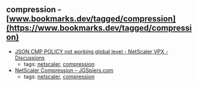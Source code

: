 compression - [www.bookmarks.dev/tagged/compression](https://www.bookmarks.dev/tagged/compression) 
---
* [JSON CMP POLICY not working global level - NetScaler VPX - Discussions](https://discussions.citrix.com/topic/387724-json-cmp-policy-not-working-global-level/)
    * tags: [netscaler](../tags/netscaler.md), [compression](../tags/compression.md)
* [NetScaler Compression – JGSpiers.com](http://www.jgspiers.com/netscaler-compression/)
    * tags: [netscaler](../tags/netscaler.md), [compression](../tags/compression.md)
